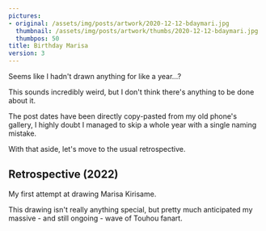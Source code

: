 ```yaml
---
pictures:
- original: /assets/img/posts/artwork/2020-12-12-bdaymari.jpg
  thumbnail: /assets/img/posts/artwork/thumbs/2020-12-12-bdaymari.jpg
  thumbpos: 50
title: Birthday Marisa
version: 3
---
```

Seems like I hadn't drawn anything for like a year...?

This sounds incredibly weird, but I don't think there's anything to be done about it.

The post dates have been directly copy-pasted from my old phone's gallery, I highly doubt I managed to skip a whole year with a single naming mistake.

With that aside, let's move to the usual retrospective.

## Retrospective (2022)
My first attempt at drawing Marisa Kirisame.

This drawing isn't really anything special, but pretty much anticipated my massive - and still ongoing - wave of Touhou fanart.
